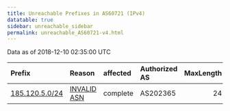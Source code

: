 ```yaml
---
title: Unreachable Prefixes in AS60721 (IPv4)
datatable: true
sidebar: unreachable_sidebar
permalink: unreachable_AS60721-v4.html
---
```


Data as of 2018-12-10 02:35:00 UTC


<div class="datatable-begin"></div>

| Prefix                                                 | Reason                                                                                                | affected   | Authorized AS   |   MaxLength | Anchor                                         |   unreachable /24s |
|:-------------------------------------------------------|:------------------------------------------------------------------------------------------------------|:-----------|:----------------|------------:|:-----------------------------------------------|-------------------:|
| [185.120.5.0/24](https://stat.ripe.net/185.120.5.0/24) | [INVALID ASN](https://rpki-validator.ripe.net/announcement-preview?asn=AS60721&prefix=185.120.5.0/24) | complete   | AS202365        |          24 | [RIPE](unreachable_RIPE_NCC_RPKI_Root-v4.html) |                  1 |

<div class="datatable-end"></div>